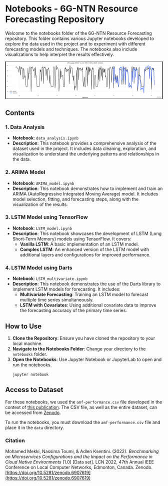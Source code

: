 # Notebooks - 6G-NTN Resource Forecasting Repository

Welcome to the notebooks folder of the 6G-NTN Resource Forecasting repository. This folder contains various Jupyter notebooks developed to explore the data used in the project and to experiment with different forecasting models and techniques. The notebooks also include visualizations to help interpret the results effectively.

![LSTM multivariate forecasting](../img/lstm-multivariate-forecasting.png)

## Contents

### 1. Data Analysis

- **Notebook**: `data_analysis.ipynb`
- **Description**: This notebook provides a comprehensive analysis of the dataset used in the project. It includes data cleaning, exploration, and visualization to understand the underlying patterns and relationships in the data.

### 2. ARIMA Model

- **Notebook**: `ARIMA_model.ipynb`
- **Description**: This notebook demonstrates how to implement and train an ARIMA (AutoRegressive Integrated Moving Average) model. It includes model selection, fitting, and forecasting steps, along with the visualization of the results.

### 3. LSTM Model using TensorFlow

- **Notebook**: `LSTM_model.ipynb`
- **Description**: This notebook showcases the development of LSTM (Long Short-Term Memory) models using TensorFlow. It covers:
  - **Vanilla LSTM**: A basic implementation of an LSTM model.
  - **Complex LSTM**: An enhanced version of the LSTM model with additional layers and configurations for improved performance.

### 4. LSTM Model using Darts

- **Notebook**: `LSTM_multivariate.ipynb`
- **Description**: This notebook demonstrates the use of the Darts library to implement LSTM models for forecasting. It includes:
  - **Multivariate Forecasting**: Training an LSTM model to forecast multiple time series simultaneously.
  - **LSTM with Covariates**: Using additional covariate data to improve the forecasting accuracy of the primary time series.

## How to Use

1. **Clone the Repository**: Ensure you have cloned the repository to your local machine.
2. **Navigate to the Notebooks Folder**: Change your directory to the `notebooks` folder.
3. **Open the Notebooks**: Use Jupyter Notebook or JupyterLab to open and run the notebooks.
   ```
   jupyter notebook
   ```

## Access to Dataset

For these notebooks, we used the `amf-performance.csv` file developed in the context of [this publication](https://www.eurecom.fr/publication/6971).
The CSV file, as well as the entire dataset, can be accessed from [Zenodo](https://zenodo.org/records/6907619).

To run the notebooks, you must download the `amf-performance.csv` file and place it in the `data` directory.

### Citation
Mohamed Mekki, Nassima Toumi, & Adlen Ksentini. (2022). *Benchmarking on Microservices Configurations and the Impact on the Performance in Cloud Native Environments* (1.0) [Data set]. LCN 2022, 47th Annual IEEE Conference on Local Computer Networks, Edmonton, Canada. Zenodo. [https://doi.org/10.5281/zenodo.6907619](https://doi.org/10.5281/zenodo.6907619)

